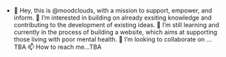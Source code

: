 - 👋 Hey, this is @moodclouds, with a mission to support, empower, and inform.
👀 I’m interested in building on already exsiting knowledge and contributing to the development of existing ideas.
🌱 I’m still learning and currently in the process of building a website, which aims at supporting those living with poor mental health.
💞️ I’m looking to collaborate on ... TBA
📫 How to reach me...TBA
